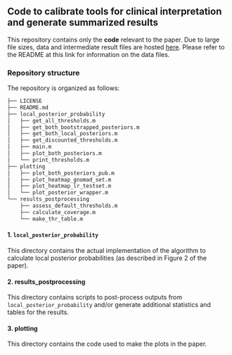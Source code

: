 ## Code to calibrate tools for clinical interpretation and generate summarized results

This repository contains only the **code** relevant to the paper. Due to large file sizes, data and intermediate result files are hosted [here](https://mountsinai.box.com/s/x9nlvdxaqgznfy6sn7fo3je4qz99huc8). Please refer to the README at this link for information on the data files.

### Repository structure

The repository is organized as follows:
```bash
├── LICENSE
├── README.md
├── local_posterior_probability
│   ├── get_all_thresholds.m
│   ├── get_both_bootstrapped_posteriors.m
│   ├── get_both_local_posteriors.m
│   ├── get_discounted_thresholds.m
│   ├── main.m
│   ├── plot_both_posteriors.m
│   └── print_thresholds.m
├── plotting
│   ├── plot_both_posteriors_pub.m
│   ├── plot_heatmap_gnomad_set.m
│   ├── plot_heatmap_lr_testset.m
│   └── plot_posterior_wrapper.m
└── results_postprocessing
    ├── assess_default_thresholds.m
    ├── calculate_coverage.m
    └── make_thr_table.m
```

#### 1. `local_posterior_probability`

This directory contains the actual implementation of the algorithm to calculate local posterior probabilities (as described in Figure 2 of the paper). 


#### 2. results_postprocessing

This directory contains scripts to post-process outputs from `local_posterior_probability` and/or generate additional statistics and tables for the results.

#### 3. plotting

This directory contains the code used to make the plots in the paper.

